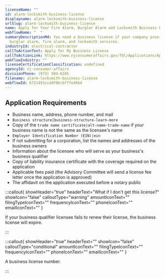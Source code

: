 ```yaml
---
licenseName: ""
id: alarm-locksmith-business-license
displayname: alarm-locksmith-business-license
urlSlug: alarm-locksmith-business-license
name: Apply for Your Fire Alarm, Burglar Alarm and Locksmith Business License
webflowName: "  "
summaryDescriptionMd: You need a business license if your company provides
  burglar alarm, fire alarm, and locksmith services.
industryId: electrical-contractor
callToActionText: Apply for My Business License
callToActionLink: https://www.njconsumeraffairs.gov/fbl/Applications/Application-for-a-Business-License.pdf
webflowIndustry: ""
licenseCertificationClassification: undefined
agencyId: nj-consumer-affairs
divisionPhone: (973) 504-6245
filename: alarm-locksmith-business-license
webflowId: 6721493ccddf06cbf7fe46b4
---
```

## Application Requirements

* Business name, address, phone number, and mail
*  `Business structure|business-structure-learn-more` 
* Copy of the `trade name certificate|alt-name-trade-name` if your business name is not the same as the licensee's name
*  `Employer Identification Number (EIN)|ein` 
* If not submitting for a corporation, list the names and addresses of the business owners
* Information about the licensee who will serve as your business's business qualifier
* Copy of  liability insurance certificate with the coverage required on the application
* Applicable fees paid (the Advisory Committee will send a license fee letter once the application is approved)
* The affidavit on the application executed before a notary public

:::callout{ showHeader="true" headerText="What if I don't get this license?" showIcon="false" calloutType="warning" amountIconText="" filingTypeIconText="" frequencyIconText="" phoneIconText="" emailIconText="" }

If your business qualifier licensee fails to renew their license, the business license will expire.

:::

:::callout{ showHeader="true" headerText="" showIcon="false" calloutType="conditional" amountIconText="" filingTypeIconText="" frequencyIconText="" phoneIconText="" emailIconText="" }

A business license number.

:::